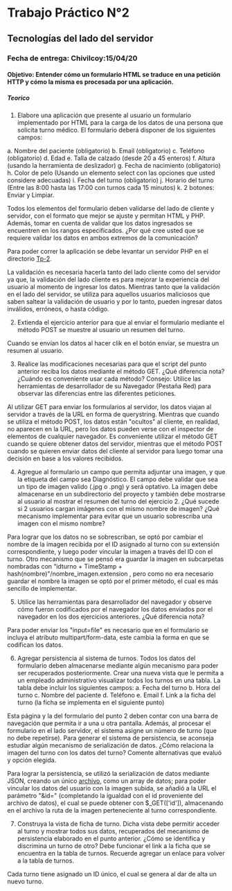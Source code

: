 <h1>Trabajo Práctico N°2</h1>
<h2>Tecnologías del lado del servidor</h2>

<h3>Fecha de entrega: Chivilcoy:15/04/20</h3>

<h4>Objetivo: Entender cómo un formulario HTML se traduce en una petición HTTP y cómo la misma es procesada por una aplicación.</h4>

<h5>Teorico</h5>

1. Elabore una aplicación que presente al usuario un formulario implementado por HTML para la carga de los datos de una persona que solicita turno médico. El formulario deberá disponer de los siguientes campos:

a. Nombre del paciente (obligatorio)
b. Email (obligatorio)
c. Teléfono (obligatorio)
d. Edad
e. Talla de calzado (desde 20 a 45 enteros)
f. Altura (usando la herramienta de deslizador)
g. Fecha de nacimiento (obligatorio)
h. Color de pelo (Usando un elemento select con las opciones que usted considere adecuadas)
i. Fecha del turno (obligatorio)
j. Horario del turno (Entre las 8:00 hasta las 17:00 con turnos cada 15 minutos)
k. 2 botones: Enviar y Limpiar.

Todos los elementos del formulario deben validarse del lado de cliente y servidor, con el formato que mejor se ajuste y permitan HTML y PHP. Además, tomar en cuenta de validar que los datos ingresados se encuentren en los rangos especificados. ¿Por qué cree usted que se requiere validar los datos en ambos extremos de la comunicación?

Para poder correr la aplicación se debe levantar un servidor PHP en el directorio  <a href="\Tp-2">Tp-2</a>.

La validación es necesaria hacerla tanto del lado cliente como del servidor ya que, la validación del lado cliente es para mejorar la experiencia del usuario al momento de ingresar los datos. Mientras tanto que la validación en el lado del servidor, se utiliza para aquellos usuarios maliciosos que saben saltear la validación de usuario y por lo tanto, pueden ingresar datos inválidos, erróneos, o hasta código.

2. Extienda el ejercicio anterior para que al enviar el formulario mediante el método POST se muestre al usuario un resumen del turno.

Cuando se envían los datos al hacer clik en el botón enviar, se muestra un resumen al usuario.

3. Realice las modificaciones necesarias para que el script del punto anterior reciba los datos mediante el método GET. ¿Qué diferencia nota? ¿Cuándo es conveniente usar cada método? Consejo: Utilice las herramientas de desarrollador de su Navegador (Pestaña Red) para observar las diferencias entre las diferentes peticiones.

Al utilizar GET para enviar los formularios al servidor, los datos viajan al servidor a través de la URL en forma de querystring. Mientras que cuando se utiliza el método POST, los datos están "ocultos" al cliente, en realidad, no aparecen en la URL, pero los datos pueden verse con el inspector de elementos de cualquier navegador. 
Es conveniente utilizar el método GET cuando se quiere obtener datos del servidor, mientras que el método POST cuando se quieren enviar datos del cliente al servidor para luego tomar una decisión en base a los valores recibidos.

4. Agregue al formulario un campo que permita adjuntar una imagen, y que la etiqueta del campo sea Diagnóstico. El campo debe validar que sea un tipo de imagen valido (.jpg o .png) y será optativo. La imagen debe almacenarse en un subdirectorio del proyecto y también debe mostrarse al usuario al mostrar el resumen del turno del ejercicio 2. ¿Qué sucede si 2 usuarios cargan imágenes con el mismo nombre de imagen? ¿Qué mecanismo implementar para evitar que un usuario sobrescriba una imagen con el mismo nombre?

Para lograr que los datos no se sobrescriban, se optó por cambiar el nombre de la imagen recibida por el ID asignado al turno con su extensión correspondiente, y luego poder vincular la imagen a través del ID con el turno.
Otro mecanismo que se pensó era guardar la imagen en subcarpetas nombradas con “idturno + TimeStamp + hash(nombre)"/nombre_imagen.extension , pero como no era necesario guardar el nombre la imagen se optó por el primer método, el cual es más sencillo de implementar. 

5. Utilice las herramientas para desarrollador del navegador y observe cómo fueron codificados por el navegador los datos enviados por el navegador en los dos ejercicios anteriores. ¿Qué diferencia nota?

Para poder enviar los "input=file" es necesario que en el formulario se incluya el atributo multipart/form-data, este cambia la forma en que se codifican los datos.

6. Agregar persistencia al sistema de turnos. Todos los datos del formulario deben almacenarse mediante algún mecanismo para poder ser recuperados posteriormente. Crear una nueva vista que le permita a un empleado administrativo visualizar todos los turnos en una tabla. La tabla debe incluir los siguientes campos: 
a. Fecha del turno 
b. Hora del turno 
c. Nombre del paciente 
d. Teléfono 
e. Email 
f. Link a la ficha del turno (la ficha se implementa en el siguiente punto) 

Esta página y la del formulario del punto 2 deben contar con una barra de navegación que permita ir a una u otra pantalla. Además, al procesar el formulario en el lado servidor, el sistema asigne un número de turno (que no debe repetirse). Para generar el sistema de persistencia, se aconseja estudiar algún mecanismo de serialización de datos. ¿Cómo relaciona la imagen del turno con los datos del turno? Comente alternativas que evaluó y opción elegida.

Para lograr la persistencia, se utilizó la serialización de datos mediante JSON, creando un único <a href= "turnos.json">archivo</a>, como un array de datos; para poder vincular los datos del usuario con la imagen subida, se añadió a la URL el parámetro "&id=" (completando la igualdad con el id proveniente del archivo de datos), el cual se puede obtener con $_GET(['id']), almacenando en el archivo la ruta de la imagen perteneciente al turno correspondiente.

7. Construya la vista de ficha de turno. Dicha vista debe permitir acceder al turno y mostrar todos sus datos, recuperados del mecanismo de persistencia elaborado en el punto anterior. ¿Cómo se identifica y discrimina un turno de otro? Debe funcionar el link a la ficha que se encuentra en la tabla de turnos. Recuerde agregar un enlace para volver a la tabla de turnos.

Cada turno tiene asignado un ID único, el cual se genera al dar de alta un nuevo turno.
